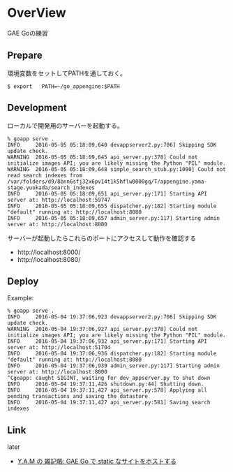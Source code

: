# OverView 
GAE Goの練習

## Prepare

環境変数をセットしてPATHを通しておく。

    $ export   PATH=~/go_appengine:$PATH


## Development

ローカルで開発用のサーバーを起動する。

```
% goapp serve .
INFO     2016-05-05 05:18:09,640 devappserver2.py:706] Skipping SDK update check.
WARNING  2016-05-05 05:18:09,645 api_server.py:378] Could not initialize images API; you are likely missing the Python "PIL" module.
WARNING  2016-05-05 05:18:09,648 simple_search_stub.py:1090] Could not read search indexes from /var/folders/d9/8bnn6sfj32x6pv14t1k5hflw0000gq/T/appengine.yama-stage.yuokada/search_indexes
INFO     2016-05-05 05:18:09,651 api_server.py:171] Starting API server at: http://localhost:59747
INFO     2016-05-05 05:18:09,655 dispatcher.py:182] Starting module "default" running at: http://localhost:8080
INFO     2016-05-05 05:18:09,657 admin_server.py:117] Starting admin server at: http://localhost:8000
```

サーバーが起動したらこれらのポートにアクセスして動作を確認する
- http://localhost:8000/
- http://localhost:8080/

## Deploy

Example:

    % goapp serve .
    INFO     2016-05-04 19:37:06,923 devappserver2.py:706] Skipping SDK update check.
    WARNING  2016-05-04 19:37:06,927 api_server.py:378] Could not initialize images API; you are likely missing the Python "PIL" module.
    INFO     2016-05-04 19:37:06,932 api_server.py:171] Starting API server at: http://localhost:51704
    INFO     2016-05-04 19:37:06,936 dispatcher.py:182] Starting module "default" running at: http://localhost:8080
    INFO     2016-05-04 19:37:06,939 admin_server.py:117] Starting admin server at: http://localhost:8000
    ^Cgoapp: caught SIGINT, waiting for dev_appserver.py to shut down
    INFO     2016-05-04 19:37:11,426 shutdown.py:44] Shutting down.
    INFO     2016-05-04 19:37:11,427 api_server.py:578] Applying all pending transactions and saving the datastore
    INFO     2016-05-04 19:37:11,427 api_server.py:581] Saving search indexes



## Link
later
- [Y.A.M の 雑記帳: GAE Go で static なサイトをホストする](http://y-anz-m.blogspot.jp/2014/10/gae-go-static.html "Y.A.M の 雑記帳: GAE Go で static なサイトをホストする")

